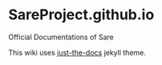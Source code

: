 # SareProject.github.io

Official Documentations of Sare

This wiki uses [just-the-docs](https://github.com/just-the-docs) jekyll theme.
